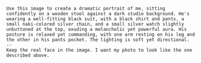     Use this image to create a dramatic portrait of me, sitting confidently on a wooden stool against a dark studio background. He's wearing a well-fitting black suit, with a black shirt and pants, a small naki-colored silver chain, and a small silver watch slightly unbuttoned at the top, exuding a melancholic yet powerful aura. His posture is relaxed yet commanding, with one arm resting on his leg and the other in his pants pocket. The lighting is soft yet directional.
    --
    Keep the real face in the image. I want my photo to look like the one described above.
